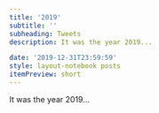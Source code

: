 ```yaml
---
title: '2019'
subtitle: ''
subheading: Tweets
description: It was the year 2019...

date: '2019-12-31T23:59:59'
style: layout-notebook posts
itemPreview: short
---
```

It was the year 2019...
